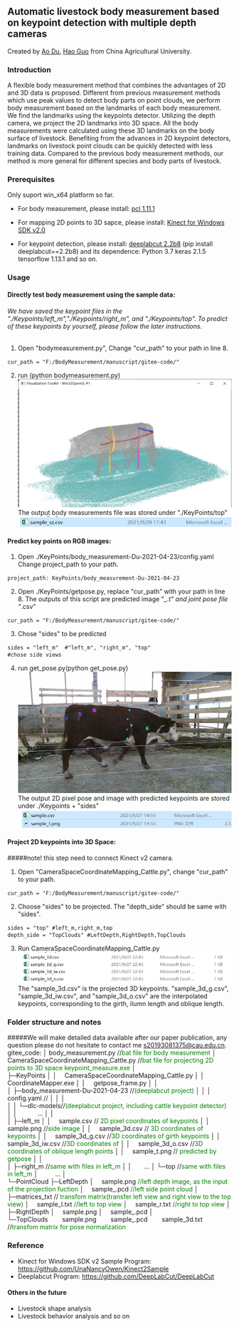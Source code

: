 ## Automatic livestock body measurement based on keypoint detection with multiple depth cameras

Created by <a href="https://github.com/DuAooo" target="_blank">Ao Du</a>, <a href="http://clst.cau.edu.cn/art/2018/8/8/art_31197_580629.html" target="_blank">Hao Guo</a> from China Agricultural University.


### Introduction
A flexible body measurement method that combines the advantages of 2D and 3D data is proposed. Different from previous measurement methods which use peak values to detect body parts on point clouds, we perform body measurement based on the landmarks of each body measurement. We find the landmarks using the keypoints detector. Utilizing the depth camera, we project the 2D landmarks into 3D space. All the body measurements were calculated using these 3D landmarks on the body surface of livestock. Benefiting from the advances in 2D keypoint detectors, landmarks on livestock point clouds can be quickly detected with less training data. Compared to the previous body measurement methods, our method is more general for different species and body parts of livestock.



### Prerequisites
Only suport win_x64 platform so far.
* For body measurement, please install:
<a href="https://github.com/PointCloudLibrary/pcl/releases/download/pcl-1.11.1/PCL-1.11.1-AllInOne-msvc2019-win64.exe"> pcl 1.11.1 </a> 

* For mapping 2D points to 3D sapce, please install:
<a href="https://www.microsoft.com/en-us/download/confirmation.aspx?id=44561">Kinect for Windows SDK v2.0 </a>

* For keypoint detection, please install:
<a href="https://github.com/DeepLabCut/DeepLabCut">deeplabcut 2.2b8</a> (pip install deeplabcut==2.2b8)
and its dependence:
Python 3.7 
keras 2.1.5
tensorflow 1.13.1
and so on.

### Usage
#### Directly test body measurement using the sample data:
###### We have saved the keypoint files in the "./Keypoints/left_m","./Keypoints/right_m", and "./Keypoints/top". To predict of these keypoints by yourself, please follow the later instructions.
1. Open "bodymeasurement.py", Change "cur_path" to your path in line 8.
```
cur_path = "F:/BodyMeasurement/manuscript/gitee-code/"
```
2. run (python bodymeasurement.py)
![screenshot of visualization](./fig/body_measurement.png)
The output body measurements file was stored under "./KeyPoints/top"
![screenshot of visualization](./fig/size.png)

#### Predict key points on RGB images:
1. Open ./KeyPoints/body_measurement-Du-2021-04-23/config.yaml
Change project_path to your path.
```
project_path: KeyPoints/body_measurement-Du-2021-04-23
```
2. Open ./KeyPoints/getpose.py, replace "cur_path" with your path in line 8. The outputs of this script are predicted image "*_.t" and joint pose file "*.csv"
```
cur_path = "F:/BodyMeasurement/manuscript/gitee-code/"
```
3. Chose "sides" to be predicted
```
sides = "left_m"  #"left_m", "right_m", "top"
#chose side views
```
4. run get_pose.py(python get_pose.py)
![output image](./fig/predicted_side_view.png)
The output 2D pixel pose and image with predicted keypoints are stored under ./Keypoints + "sides"
![output files](./fig/predicted_files.png)
#### Project 2D keypoints into 3D Space:
#####note! this step need to connect Kinect v2 camera.
1. Open "CameraSpaceCoordinateMapping_Cattle.py", change "cur_path" to your path.
```
cur_path = "F:/BodyMeasurement/manuscript/gitee-code/"
```
2. Choose "sides" to be projected. The "depth_side" should be same with "sides".
```
sides = "top" #left_m,right_m,top
depth_side = "TopClouds" #LeftDepth,RightDepth,TopClouds
```
3. Run CameraSpaceCoordinateMapping_Cattle.py
![output files of projection](./fig/projection.png)
The "sample_3d.csv" is the projected 3D keypoints. "sample_3d_g.csv", "sample_3d_iw.csv", and "sample_3d_o.csv" are the interpolated keypoints, corresponding to the girth, ilumn length and oblique length.
### Folder structure and notes
#####We will make detailed data available after our paper publication, any question please do not hesitate to contact me <s20193081375@cau.edu.cn>.
gitee_code:
│  body_measurement.py   //<font color=#008000>bat file for body measurement</font>
│ CameraSpaceCoordinateMapping_Cattle.py   //<font color=#008000>bat file for projecting 2D points to 3D space  keypoint_measure.exe   </font>
│  
├─KeyPoints
│  │  &emsp;CameraSpaceCoordinateMapping_Cattle.py
│  │  &emsp;CoordinateMapper.exe
│  │  &emsp;getpose_frame.py
│  │      
│  ├─body_measurement-Du-2021-04-23 //<font color=#008000>(deeplabcut project)</font>
│  │  │  &emsp;config.yaml //
│  │  │  
│  │  └─dlc-models//<font color=#008000>(deeplabcut project, including cattle keypoint detector)</font>
│  │      &emsp;&emsp;&emsp;...
│  │          
│  ├─left_m
│  │      &emsp;sample.csv //<font color=#008000> 2D pixel coordinates of keypoints</font>
│  │      &emsp;sample.png //<font color=#008000>side image</font>
│  │      &emsp;sample_3d.csv //<font color=#008000> 3D coordinates of keypoints</font>
│  │      &emsp;sample_3d_g.csv //<font color=#008000>3D coordinates of girth keypoints</font>
│  │      &emsp;sample_3d_iw.csv //<font color=#008000>3D coordinates of </font>
│  │      &emsp;sample_3d_o.csv //<font color=#008000>3D coordinates of oblique length points</font>
│  │      &emsp;sample_t.png  //<font color=#008000> predicted by getpose</font>
│  │      
│  ├─right_m  //<font color=#008000>same with files in left_m</font>
│  │&emsp;&emsp;...
│  └─top  //<font color=#008000>same with files in left_m</font>
│  &ensp;&emsp;&emsp;...
│          
└─PointCloud
    ├─LeftDepth
    │      &emsp;sample.png<font color=#008000> //left depth image, as the input of the  projection fuction</font>
    │      &emsp;sample_.pcd <font color=#008000> //left side point cloud</font>
    │      
    ├─matrices_txt //<font color=#008000> transfom matrix(transfer left view and right view to the top view)</font>
    │      &emsp;sample_l.txt<font color=#008000> //left to top view</font>
    │      &emsp;sample_r.txt<font color=#008000> //right to top view</font>
    │      
    ├─RightDepth
    │      &emsp;sample.png
    │      &emsp;sample_.pcd
    │      
    └─TopClouds
            &emsp;&emsp;sample.png
            &emsp;&emsp;sample_.pcd
            &emsp;&emsp;sample_3d.txt  //<font color=#008000>transfom matrix for pose normalization</font>


### Reference
* Kinect for Windows SDK v2 Sample Program:
https://github.com/UnaNancyOwen/Kinect2Sample
* Deeplabcut Program:
https://github.com/DeepLabCut/DeepLabCut

#### Others in the future
* Livestock shape analysis 
* Livestock behavior analysis and so on